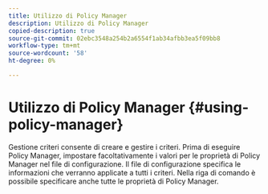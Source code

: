 ```yaml
---
title: Utilizzo di Policy Manager
description: Utilizzo di Policy Manager
copied-description: true
source-git-commit: 02ebc3548a254b2a6554f1ab34afbb3ea5f09bb8
workflow-type: tm+mt
source-wordcount: '58'
ht-degree: 0%

---
```


# Utilizzo di Policy Manager {#using-policy-manager}

Gestione criteri consente di creare e gestire i criteri. Prima di eseguire Policy Manager, impostare facoltativamente i valori per le proprietà di Policy Manager nel file di configurazione. Il file di configurazione specifica le informazioni che verranno applicate a tutti i criteri. Nella riga di comando è possibile specificare anche tutte le proprietà di Policy Manager.
